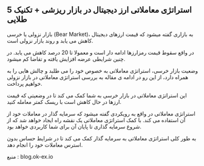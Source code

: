

## 5 استراتژی معاملاتی ارز دیجیتال در بازار ریزشی + تکنیک طلایی

بازار نزولی یا خرسی (Bear Market)، به بازاری گفته میشود که قیمت ارزهای دیجیتال کاهش می یابد و روند بازار نزولی است.

در واقع سقوط قیمت رمزارزها ادامه دار است و معمولا تا 20 درصد کاهش می یابد. در چنین شرایطی عرضه افزایش یافته و تقاضا کم میشود.

وضعیت بازار خرسی، استراتژی معاملاتی به خصوص خود را می طلبد و چالش هایی را به همراه دارد، از این رو در ادامه ی مقاله به بررسی استراتژی معاملاتی در بازار نزولی خواهیم پرداخت.

این استراتژی معاملاتی در بازار خرسی به شما کمک می کند تا در وضعیتی که قیمت ارزها در حال کاهش است با ریسک کمتر معامله کنید.

استراتژی معاملاتی در واقع به رویکردی گفته میشود که سرمایه گذار در معاملات خود از آن استفاده می کند. با کمک استراتژی معاملاتی یک نقشه راه ایجاد خواهد شد که از شروع سرمایه گذاری تا پایان آن برای شما کاربردی خواهد بود.

به طور کلی استراتژی معاملاتی به سرمایه گذار کمک می کند تا در شرایط حساس بدون استرس معاملات خود را انجام دهد.

منبع : blog.ok-ex.io
